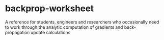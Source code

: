 # backprop-worksheet
A reference for students, engineers and researchers who occasionally need to work through the analytic computation of gradients and back-propagation update calculations
